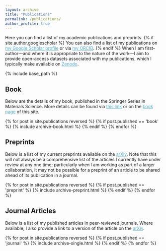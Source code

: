 ```yaml
---
layout: archive
title: "Publications"
permalink: /publications/
author_profile: true
---
```


Here you can find a list of my academic publications and preprints.  {% if site.author.googlescholar %} You can also find a list of my publications on <a href="{{site.author.googlescholar}}" style="color:#52adc8;">my Google Scholar profile</a> or via <a href="{{site.author.orcid}}" style="color:#52adc8;">my ORCID</a>. {% endif %} When I am first-author&mdash;and where it is appropriate to the nature of the work&mdash;I aim to provide open-access datasets associated with my publications, which I typically make available on <a href="https://zenodo.org" style="color:#52adc8;">Zenodo</a>.

{% include base_path %}

<h2> Book </h2>

Below are the details of my book, published in the Springer Series in Materials Science. More details can be found via <a href="https://link.springer.com/book/9783031620201" style="color:#52adc8;">this link</a> or on the <a href="/book" style="color:#52adc8;">book page</a> of this site.

{% for post in site.publications reversed %}
  {% if post.published == 'book' %}
    {% include archive-book.html %}
  {% endif %}
{% endfor %}

<h2> Preprints </h2>
Below is a list of my current preprints available on the <a href="https://arxiv.org" style="color:#52adc8;">arXiv</a>. Note that this will not always be a comprehensive list of the articles I currently have under review at any one time; particularly when I am working as part of a larger collaboration, it may not be possible for a preprint of an article to be shared ahead of its publication in a journal.

{% for post in site.publications reversed %}
  {% if post.published == 'preprint' %}
    {% include archive-preprint.html %}
  {% endif %}
{% endfor %}

<h2> Journal Articles </h2>
Below is a list of my published articles in peer-reviewed journals. Where available, I also provide a link to a version of the article on the <a href="https://arxiv.org" style="color:#52adc8;">arXiv</a>.

{% for post in site.publications reversed %}
  {% if post.published == 'journal' %}
    {% include archive-single.html %}
  {% endif %}
{% endfor %}
